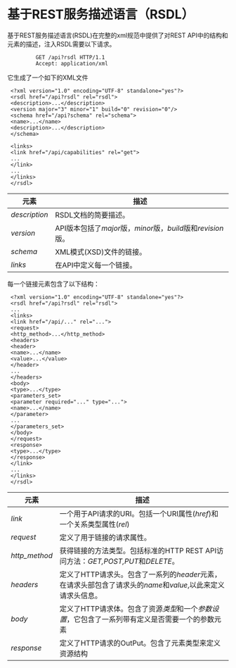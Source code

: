 # 基于REST服务描述语言（RSDL）

基于REST服务描述语言(RSDL)在完整的xml规范中提供了对REST
API中的结构和元素的描述，注入RSDL需要以下请求。

             GET /api?rsdl HTTP/1.1
             Accept: application/xml
          

它生成了一个如下的XML文件

             
     <?xml version="1.0" encoding="UTF-8" standalone="yes"?>
     <rsdl href="/api?rsdl" rel="rsdl">
     <description>...</description>
     <version major="3" minor="1" build="0" revision="0"/>
     <schema href="/api?schema" rel="schema">
     <name>...</name>
     <description>...</description>
     </schema>

     <links>
     <link href="/api/capabilities" rel="get">
     ...
     </link>
     ...
     </links>
     </rsdl>

          

|元素|描述|
|----|----|
|*description*|RSDL文档的简要描述。|
|*version*|API版本包括了*major*版，*minor*版，*build*版和*revision*版。|
|*schema*|XML模式(XSD)文件的链接。|
|*links*|在API中定义每一个链接。|

每一个链接元素包含了以下结构：

            
     <?xml version="1.0" encoding="UTF-8" standalone="yes"?>
     <rsdl href="/api?rsdl" rel="rsdl">
     ...
     <links>
     <link href="/api/..." rel="...">
     <request>
     <http_method>...</http_method>
     <headers>
     <header>
     <name>...</name>
     <value>...</value>
     </header>
     ...
     </headers>
     <body>
     <type>...</type>
     <parameters_set>
     <parameter required="..." type="...">
     <name>...</name>
     </parameter>
     ...
     </parameters_set>
     </body>
     </request>
     <response>
     <type>...</type>
     </response>
     </link>
     ...
     </links>
     </rsdl>

             

|元素|描述|
|----|----|
|*link*|一个用于API请求的URI。包括一个URI属性(*href*)和一个关系类型属性(*rel*)|
|*request*|定义了用于链接的请求属性。|
|*http\_method*|获得链接的方法类型。包括标准的HTTP REST API访问方法：*GET,POST,PUT*和*DELETE*。|
|*headers*|定义了HTTP请求头。包含了一系列的*header*元素，在请求头部包含了请求头的*name*和*value*,以此来定义请求头信息。|
|*body*|定义了HTTP请求体。包含了资源*类型*和一个*参数设置*，它包含了一系列带有定义是否需要一个的参数元素|
|*response*|定义了HTTP请求的OutPut。包含了元素类型来定义资源结构|

